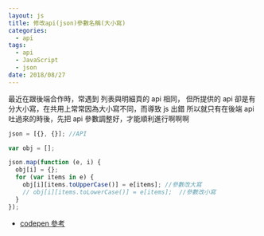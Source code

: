 ```yaml
---
layout: js
title: 修改api(json)參數名稱(大小寫)
categories:
  - api
tags:
  - api
  - JavaScript
  - json
date: 2018/08/27
---
```


最近在跟後端合作時，常遇到 列表與明細頁的 api 相同，
但所提供的 api 卻是有分大小寫，在共用上常常因為大小寫不同，而導致 js 出錯
所以就只有在後端 api 吐過來的時後，先把 api 參數調整好，才能順利進行啊啊啊

```js
json = [{}, {}]; //API

var obj = [];

json.map(function (e, i) {
  obj[i] = {};
  for (var items in e) {
    obj[i][items.toUpperCase()] = e[items]; //參數改大寫
    // obj[i][items.toLowerCase()] = e[items];  //參數改小寫
  }
});
```

- [codepen 參考](https://codepen.io/mtw/pen/JZQvRE)
